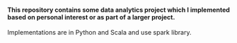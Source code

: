 #### This repository contains some data analytics project which I implemented based on personal interest or as part of a larger project. 
Implementations are in Python and Scala and use spark library.

